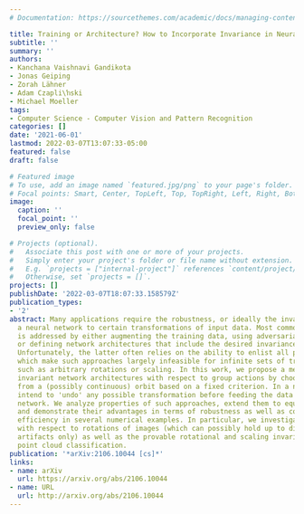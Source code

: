 ```yaml
---
# Documentation: https://sourcethemes.com/academic/docs/managing-content/

title: Training or Architecture? How to Incorporate Invariance in Neural Networks
subtitle: ''
summary: ''
authors:
- Kanchana Vaishnavi Gandikota
- Jonas Geiping
- Zorah Lähner
- Adam Czapli\ŉski
- Michael Moeller
tags:
- Computer Science - Computer Vision and Pattern Recognition
categories: []
date: '2021-06-01'
lastmod: 2022-03-07T13:07:33-05:00
featured: false
draft: false

# Featured image
# To use, add an image named `featured.jpg/png` to your page's folder.
# Focal points: Smart, Center, TopLeft, Top, TopRight, Left, Right, BottomLeft, Bottom, BottomRight.
image:
  caption: ''
  focal_point: ''
  preview_only: false

# Projects (optional).
#   Associate this post with one or more of your projects.
#   Simply enter your project's folder or file name without extension.
#   E.g. `projects = ["internal-project"]` references `content/project/deep-learning/index.md`.
#   Otherwise, set `projects = []`.
projects: []
publishDate: '2022-03-07T18:07:33.158579Z'
publication_types:
- '2'
abstract: Many applications require the robustness, or ideally the invariance, of
  a neural network to certain transformations of input data. Most commonly, this requirement
  is addressed by either augmenting the training data, using adversarial training,
  or defining network architectures that include the desired invariance automatically.
  Unfortunately, the latter often relies on the ability to enlist all possible transformations,
  which make such approaches largely infeasible for infinite sets of transformations,
  such as arbitrary rotations or scaling. In this work, we propose a method for provably
  invariant network architectures with respect to group actions by choosing one element
  from a (possibly continuous) orbit based on a fixed criterion. In a nutshell, we
  intend to 'undo' any possible transformation before feeding the data into the actual
  network. We analyze properties of such approaches, extend them to equivariant networks,
  and demonstrate their advantages in terms of robustness as well as computational
  efficiency in several numerical examples. In particular, we investigate the robustness
  with respect to rotations of images (which can possibly hold up to discretization
  artifacts only) as well as the provable rotational and scaling invariance of 3D
  point cloud classification.
publication: '*arXiv:2106.10044 [cs]*'
links:
- name: arXiv
  url: https://arxiv.org/abs/2106.10044
- name: URL
  url: http://arxiv.org/abs/2106.10044
---
```

